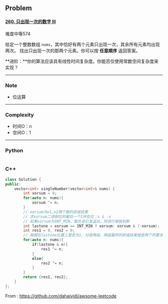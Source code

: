 ## Problem

#### [260. 只出现一次的数字 III](https://leetcode-cn.com/problems/single-number-iii/)

难度中等574

给定一个整数数组 `nums`，其中恰好有两个元素只出现一次，其余所有元素均出现两次。 找出只出现一次的那两个元素。你可以按 **任意顺序** 返回答案。

 

**进阶：**你的算法应该具有线性时间复杂度。你能否仅使用常数空间复杂度来实现？

 

------

### Note

- 位运算

------

### Complexity

- 时间O：n
- 空间O：1

------

### Python

```python

```

### C++

```C++
class Solution {
public:
    vector<int> singleNumber(vector<int>& nums) {
        int xorsum = 0;
        for(auto n: nums){
            xorsum ^= n;
        }
        // xorsum为x1,x2两个数的抑或结果
        // 求xorsum二进制位的最后一个1所在位：x & -x
        // 如果xorsum为INT_MIN，取负会引发溢出，则进行单独判断
        int lastone = xorsum == INT_MIN ? xorsum: xorsum & (-xorsum);
        int res1 = 0, res2 = 0;
        // 根据在lastone位置上是否为1，分成两组，两组最终的抑或结果就是两个所要求的数值
        for(auto n: nums){
            if(lastone & n){
                res1 ^= n;
            }
            else{
                res2 ^= n;
            }
        }
        return {res1, res2};
    }
};
```



From : https://github.com/dahaiyidi/awsome-leetcode
